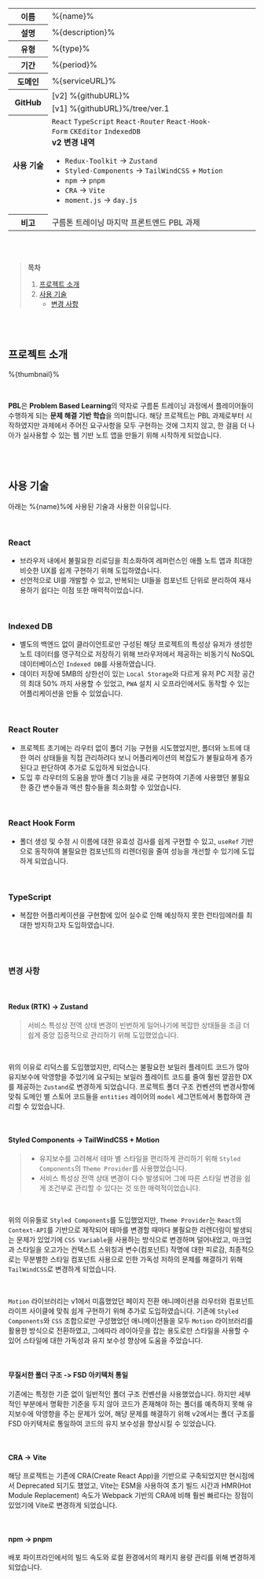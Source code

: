 <table id="project-summary">
  <colgroup>
    <col />
    <col width="84%" />
  </colgroup>
  <tbody>
    <tr>
      <th>이름</th>
      <td>%{name}%</td>
    </tr>
    <tr>
      <th>설명</th>
      <td>%{description}%</td>
    </tr>
    <tr>
      <th>유형</th>
      <td>%{type}%</td>
    </tr>
    <tr>
      <th>기간</th>
      <td>%{period}%</td>
    </tr>
    <tr>
      <th>도메인</th>
      <td>%{serviceURL}%</td>
    </tr>
    <tr>
      <th rowspan="2">GitHub</th>
      <td>[v2] %{githubURL}%</td>
    </tr>
    <tr>
      <td>[v1] %{githubURL}%/tree/ver.1</td>
    </tr>
    <tr>
      <th>사용 기술</th>
      <td data-tech-stack>
        <code>React</code>&nbsp;<code>TypeScript</code>&nbsp;<code>React-Router</code>&nbsp;<code>React-Hook-Form</code>&nbsp;<code>CKEditor</code>&nbsp;<code>IndexedDB</code>
        <br />
        <strong>v2 변경 내역</strong><br />
        <ul>
          <li><code>Redux-Toolkit</code> -> <code>Zustand</code></li>
          <li><code>Styled-Components</code> -> <code>TailWindCSS</code> + <code>Motion</code></li>
          <li><code>npm</code> -> <code>pnpm</code></li>
          <li><code>CRA</code> -> <code>Vite</code></li>
          <li><code>moment.js</code> -> <code>day.js</code></li>
        </ul>
      </td>
    </tr>
    <tr>
      <th>비고</th>
      <td>구름톤 트레이닝 마지막 프론트엔드 PBL 과제</td>
    </tr>
  </tbody>
</table>

<br />
<br />

> **목차**
>
> 1. [프로젝트 소개](#프로젝트-소개)
> 2. [사용 기술](#사용-기술)
>    - [변경 사항](#변경-사항)

<br />
<br />

## 프로젝트 소개

%{thumbnail}%

<br />

**PBL**은 **Problem Based Learning**의 약자로 구름톤 트레이닝 과정에서 플레이어들이 수행하게 되는 **문제 해결 기반 학습**을 의미합니다. 해당 프로젝트는 PBL 과제로부터 시작하였지만 과제에서 주어진 요구사항을 모두 구현하는 것에 그치지 않고, 한 걸음 더 나아가 실사용할 수 있는 웹 기반 노트 앱을 만들기 위해 시작하게 되었습니다.

<br />
<br />

## 사용 기술

아래는 %{name}%에 사용된 기술과 사용한 이유입니다.

<br />

### React

- 브라우저 내에서 불필요한 리로딩을 최소화하여 레퍼런스인 애플 노트 앱과 최대한 비슷한 UX를 쉽게 구현하기 위해 도입하였습니다.
- 선언적으로 UI를 개발할 수 있고, 반복되는 UI들을 컴포넌트 단위로 분리하여 재사용하기 쉽다는 이점 또한 매력적이었습니다.

<br />

### Indexed DB

- 별도의 백엔드 없이 클라이언트로만 구성된 해당 프로젝트의 특성상 유저가 생성한 노트 데이터를 영구적으로 저장하기 위해 브라우저에서 제공하는 비동기식 NoSQL 데이터베이스인 `Indexed DB`를 사용하였습니다.
- 데이터 저장에 5MB의 상한선이 있는 `Local Storage`와 다르게 유저 PC 저장 공간의 최대 50% 까지 사용할 수 있었고, `PWA` 설치 시 오프라인에서도 동작할 수 있는 어플리케이션을 만들 수 있었습니다.

<br />

### React Router

- 프로젝트 초기에는 라우터 없이 폴더 기능 구현을 시도했었지만, 폴더와 노트에 대한 여러 상태들을 직접 관리하려다 보니 어플리케이션의 복잡도가 불필요하게 증가된다고 판단하여 추가로 도입하게 되었습니다.
- 도입 후 라우터의 도움을 받아 폴더 기능을 새로 구현하여 기존에 사용했던 불필요한 중간 변수들과 액션 함수들을 최소화할 수 있었습니다.

<br />

### React Hook Form

- 폴더 생성 및 수정 시 이름에 대한 유효성 검사를 쉽게 구현할 수 있고, `useRef` 기반으로 동작하여 불필요한 컴포넌트의 리렌더링을 줄여 성능을 개선할 수 있기에 도입하게 되었습니다.

<br />

### TypeScript

- 복잡한 어플리케이션을 구현함에 있어 실수로 인해 예상하지 못한 런타임에러를 최대한 방지하고자 도입하였습니다.

<br />
<br />

### 변경 사항

<br />

#### Redux (RTK) -> Zustand

> 서비스 특성상 전역 상태 변경이 빈번하게 일어나기에 복잡한 상태들을 조금 더 쉽게 중앙 집중적으로 관리하기 위해 도입했었습니다.

<br />

위의 이유로 리덕스를 도입했었지만, 리덕스는 불필요한 보일러 플레이트 코드가 많아 유지보수에 악영향을 주었기에 요구되는 보일러 플레이트 코드를 줄여 훨씬 깔끔한 DX를 제공하는 `Zustand`로 변경하게 되었습니다. 프로젝트 폴더 구조 컨벤션의 변경사항에 맞춰 도메인 별 스토어 코드들을 `entities` 레이어의 `model` 세그먼트에서 통합하여 관리할 수 있었습니다.

<br />

#### Styled Components -> TailWindCSS + Motion

> - 유지보수를 고려해서 테마 별 스타일을 편리하게 관리하기 위해 `Styled Components`의 `Theme Provider`를 사용했었습니다.
> - 서비스 특성상 전역 상태 변경이 다수 발생되어 그에 따른 스타일 변경을 쉽게 조건부로 관리할 수 있다는 것 또한 매력적이었습니다.

<br />

위의 이유들로 `Styled Components`를 도입했었지만, `Theme Provider`는 `React`의 `Context-API`를 기반으로 제작되어 테마를 변경할 때마다 불필요한 리렌더링이 발생되는 문제가 있었기에 `CSS Variable`을 사용하는 방식으로 변경하며 덜어내었고, 마크업과 스타일을 오고가는 컨텍스트 스위칭과 변수(컴포넌트) 작명에 대한 피로감, 최종적으로는 무분별한 스타일 컴포넌트 사용으로 인한 가독성 저하의 문제를 해결하기 위해 `TailWindCSS`로 변경하게 되었습니다.

<br />

`Motion` 라이브러리는 v1에서 미흡했었던 페이지 전환 애니메이션을 라우터와 컴포넌트 라이프 사이클에 맞춰 쉽게 구현하기 위해 추가로 도입하였습니다. 기존에 `Styled Components`와 `CSS` 조합으로만 구성했었던 애니메이션들을 모두 `Motion` 라이브러리를 활용한 방식으로 전환하였고, 그에따라 레이아웃을 잡는 용도로만 스타일을 사용할 수 있어 스타일에 대한 가독성과 유지 보수성 향상에 도움을 주었습니다.

<br />

#### 무질서한 폴더 구조 -> FSD 아키텍처 통일

기존에는 특정한 기준 없이 일반적인 폴더 구조 컨벤션을 사용했었습니다. 하지만 세부적인 부분에서 명확한 기준을 두지 않아 코드가 존재해야 하는 폴더를 예측하지 못해 유지보수에 악영향을 주는 문제가 있어, 해당 문제를 해결하기 위해 v2에서는 폴더 구조를 FSD 아키텍처로 통일하여 코드의 유지 보수성을 향상시킬 수 있었습니다.

<br />

#### CRA -> Vite

해당 프로젝트는 기존에 CRA(Create React App)을 기반으로 구축되었지만 현시점에서 Deprecated 되기도 했었고, Vite는 ESM을 사용하여 초기 빌드 시간과 HMR(Hot Module Replacement) 속도가 Webpack 기반의 CRA에 비해 훨씬 빠르다는 장점이 있었기에 Vite로 변경하게 되었습니다.

<br />

#### npm -> pnpm

배포 파이프라인에서의 빌드 속도와 로컬 환경에서의 패키지 용량 관리를 위해 변경하게 되었습니다.

<br />
<br />
